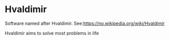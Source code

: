# Hvaldimir
Software named after Hvaldimir. See:https://no.wikipedia.org/wiki/Hvaldimir

Hvaldimir aims to solve most problems in life
